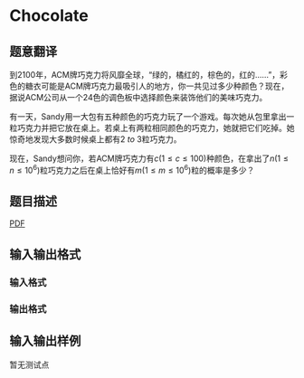 # Chocolate

## 题意翻译

到$2100$年，$\text{ACM}$牌巧克力将风靡全球，“绿的，橘红的，棕色的，红的$......$”，彩色的糖衣可能是$\text{ACM}$牌巧克力最吸引人的地方，你一共见过多少种颜色？现在，据说$\text{ACM}$公司从一个$24$色的调色板中选择颜色来装饰他们的美味巧克力。

有一天，$\text{Sandy}$用一大包有五种颜色的巧克力玩了一个游戏。每次她从包里拿出一粒巧克力并把它放在桌上。若桌上有两粒相同颜色的巧克力，她就把它们吃掉。她惊奇地发现大多数时候桌上都有$2~to~3$粒巧克力。

现在，$\text{Sandy}$想问你，若$\text{ACM}$牌巧克力有$c(1≤c≤100)$种颜色，在拿出了$n(1≤n≤10^6)$粒巧克力之后在桌上恰好有$m(1≤m≤10^6)$粒的概率是多少？

## 题目描述

[problemUrl]: https://uva.onlinejudge.org/index.php?option=com_onlinejudge&Itemid=8&category=446&page=show_problem&problem=4051

[PDF](https://uva.onlinejudge.org/external/13/p1305.pdf)

## 输入输出格式

### 输入格式

### 输出格式

## 输入输出样例

暂无测试点

